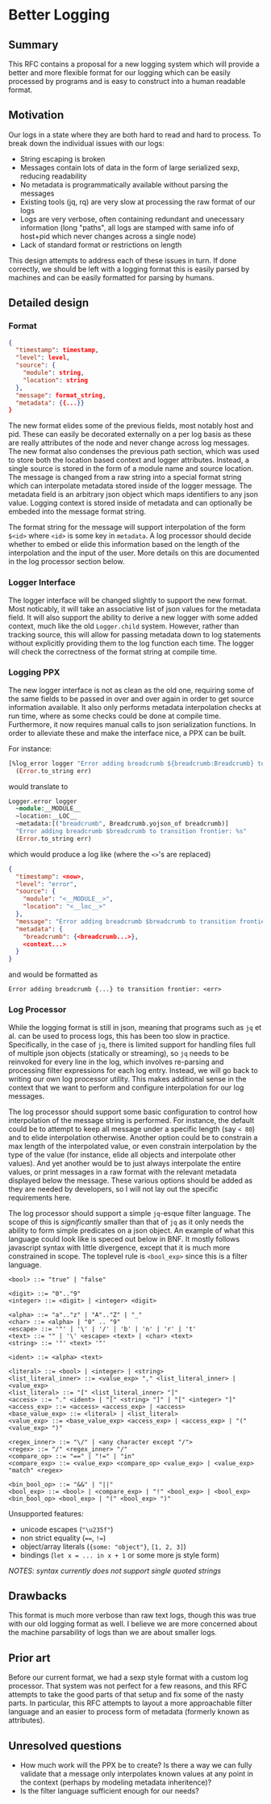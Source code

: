 # Better Logging

## Summary
[summary]: #summary

This RFC contains a proposal for a new logging system which will provide a better and more flexible format for our logging which can be easily processed by programs and is easy to construct into a human readable format.

## Motivation
[motivation]: #motivation

Our logs in a state where they are both hard to read and hard to process. To break down the individual issues with our logs:

- String escaping is broken
- Messages contain lots of data in the form of large serialized sexp, reducing readability
- No metadata is programmatically available without parsing the messages
- Existing tools (jq, rq) are very slow at processing the raw format of our logs
- Logs are very verbose, often containing redundant and unecessary information (long "paths", all logs are stamped with same info of host+pid which never changes across a single node)
- Lack of standard format or restrictions on length

This design attempts to address each of these issues in turn. If done correctly, we should be left with a logging format this is easily parsed by machines and can be easily formatted for parsing by humans.

## Detailed design
[detailed-design]: #detailed-design

### Format
[detailed-design-format]: #detailed-design-format

```json
{
  "timestamp": timestamp,
  "level": level,
  "source": {
    "module": string,
    "location": string
  },
  "message": format_string,
  "metadata": {{...}}
}
```

The new format elides some of the previous fields, most notably host and pid. These can easily be decorated externally on a per log basis as these are really attributes of the node and never change across log messages. The new format also condenses the previous path section, which was used to store both the location based context and logger attributes. Instead, a single source is stored in the form of a module name and source location. The message is changed from a raw string into a special format string which can interpolate metadata stored inside of the logger message. The metadata field is an arbitrary json object which maps identifiers to any json value. Logging context is stored inside of metadata and can optionally be embeded into the message format string.

The format string for the message will support interpolation of the form `$<id>` where `<id>` is some key in `metadata`. A log processor should decide whether to embed or elide this information based on the length of the interpolation and the input of the user. More details on this are documented in the log processor section below.

### Logger Interface
[detailed-design-logger-interface]: #detailed-design-logger-interface

The logger interface will be changed slightly to support the new format. Most noticably, it will take an associative list of json values for the metadata field. It will also support the ability to derive a new logger with some added context, much like the old `Logger.child` system. However, rather than tracking source, this will allow for passing metadata down to log statements without explicitly providing them to the log function each time. The logger will check the correctness of the format string at compile time.

### Logging PPX
[detailed-design-logging-ppx]: #detailed-design-logging-ppx

The new logger interface is not as clean as the old one, requiring some of the same fields to be passed in over and over again in order to get source information available. It also only performs metadata interpolation checks at run time, where as some checks could be done at compile time. Furthermore, it now requires manual calls to json serialization functions. In order to alleviate these and make the interface nice, a PPX can be built.

For instance:

```ocaml
[%log_error logger "Error adding breadcrumb ${breadcrumb:Breadcrumb} to transition frontier: %s" [breadcrumb]]
  (Error.to_string err)
```

would translate to

```ocaml
Logger.error logger
  ~module:__MODULE__
  ~location:__LOC__
  ~metadata:[("breadcrumb", Breadcrumb.yojson_of breadcrumb)]
  "Error adding breadcrumb $breadcrumb to transition frontier: %s"
  (Error.to_string err)
```

which would produce a log like (where the `<>`'s are replaced)

```json
{
  "timestamp": <now>,
  "level": "error",
  "source": {
    "module": "<__MODULE__>",
    "location": "<__loc__>"
  },
  "message": "Error adding breadcrumb $breadcrumb to transition frontier: <err>",
  "metadata": {
    "breadcrumb": {<breadcrumb...>},
    <context...>
  }
}
```

and would be formatted as

```
Error adding breadcrumb {...} to transition frontier: <err>
```

### Log Processor
[detailed-design-log-processor]: #detailed-design-log-processor

While the logging format is still in json, meaning that programs such as `jq` et al. can be used to process logs, this has been too slow in practice. Specifically, in the case of `jq`, there is limited support for handling files full of multiple json objects (statically or streaming), so `jq` needs to be reinvoked for every line in the log, which involves re-parsing and processing filter expressions for each log entry. Instead, we will go back to writing our own log processor utility. This makes additional sense in the context that we want to perform and configure interpolation for our log messages.

The log processor should support some basic configuration to control how interpolation of the message string is performed. For instance, the default could be to attempt to keep all message under a specific length (say `< 80`) and to elide interpolation otherwise. Another option could be to constrain a max length of the interpolated value, or even constrain interpolation by the type of the value (for instance, elide all objects and interpolate other values). And yet another would be to just always interpolate the entire values, or print messages in a raw format with the relevant metadata displayed below the message. These various options should be added as they are needed by developers, so I will not lay out the specific requirements here.

The log processor should support a simple `jq`-esque filter language. The scope of this is *significantly* smaller than that of `jq` as it only needs the ability to form simple predicates on a json object. An example of what this language could look like is speced out below in BNF. It mostly follows javascript syntax with little divergence, except that it is much more constrained in scope. The toplevel rule is `<bool_exp>` since this is a filter language.

```bnf
<bool> ::= "true" | "false"

<digit> ::= "0".."9"
<integer> ::= <digit> | <integer> <digit>

<alpha> ::= "a".."z" | "A".."Z" | "_"
<char> ::= <alpha> | "0" .. "9"
<escape> ::= '"' | '\' | '/' | 'b' | 'n' | 'r' | 't'
<text> ::= "" | '\' <escape> <text> | <char> <text>
<string> ::= '"' <text> '"'

<ident> ::= <alpha> <text>

<literal> ::= <bool> | <integer> | <string>
<list_literal_inner> ::= <value_exp> "," <list_literal_inner> | <value_exp>
<list_literal> ::= "[" <list_literal_inner> "]"
<access> ::= "." <ident> | "[" <string> "]" | "[" <integer> "]"
<access_exp> ::= <access> <access_exp> | <access>
<base_value_exp> ::= <literal> | <list_literal>
<value_exp> ::= <base_value_exp> <access_exp> | <access_exp> | "(" <value_exp> ")"

<regex_inner> ::= "\/" | <any character except "/">
<regex> ::= "/" <regex_inner> "/"
<compare_op> ::= "==" | "!=" | "in"
<compare_exp> ::= <value_exp> <compare_op> <value_exp> | <value_exp> "match" <regex>

<bin_bool_op> ::= "&&" | "||"
<bool_exp> ::= <bool> | <compare_exp> | "!" <bool_exp> | <bool_exp> <bin_bool_op> <bool_exp> | "(" <bool_exp> ")"
```

Unsupported features:
- unicode escapes (`"\u235f"`)
- non strict equality (`==`, `!=`)
- object/array literals (`{some: "object"}`, `[1, 2, 3]`)
- bindings (`let x = ... in x + 1` or some more js style form)

*NOTES: syntax currently does not support single quoted strings*

## Drawbacks
[drawbacks]: #drawbacks

This format is much more verbose than raw text logs, though this was true with our old logging format as well. I believe we are more concerned about the machine parsability of logs than we are about smaller logs.

## Prior art
[prior-art]: #prior-art

Before our current format, we had a sexp style format with a custom log processor. That system was not perfect for a few reasons, and this RFC attempts to take the good parts of that setup and fix some of the nasty parts. In particular, this RFC attempts to layout a more approachable filter language and an easier to process form of metadata (formerly known as attributes).

## Unresolved questions
[unresolved-questions]: #unresolved-questions

- How much work will the PPX be to create? Is there a way we can fully validate that a message only interpolates known values at any point in the context (perhaps by modeling metadata inheritence)?
- Is the filter language sufficient enough for our needs?
